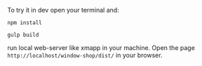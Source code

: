 To try it in dev open your terminal and:

`npm install`

`gulp build`

run local web-server like xmapp in your machine. Open the page `http://localhost/window-shop/dist/` in your browser.